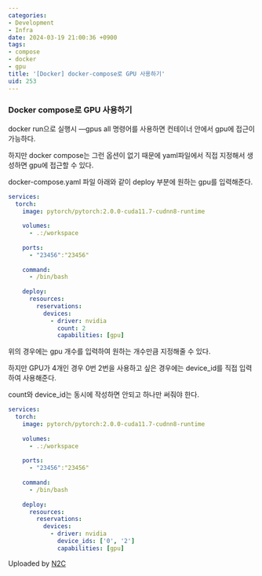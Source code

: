```yaml
---
categories:
- Development
- Infra
date: 2024-03-19 21:00:36 +0900
tags:
- compose
- docker
- gpu
title: '[Docker] docker-compose로 GPU 사용하기'
uid: 253
---
```


### Docker compose로 GPU 사용하기

docker run으로 실행시 —gpus all 명령어를 사용하면 컨테이너 안에서 gpu에 접근이 가능하다.

하지만 docker compose는 그런 옵션이 없기 때문에 yaml파일에서 직접 지정해서 생성하면 gpu에 접근할 수 있다.

docker-compose.yaml 파일 아래와 같이 deploy 부분에 원하는 gpu를 입력해준다.

```yaml
services: 
  torch: 
    image: pytorch/pytorch:2.0.0-cuda11.7-cudnn8-runtime 
 
    volumes: 
      - .:/workspace 
 
    ports: 
      - "23456":"23456" 
 
    command: 
      - /bin/bash 
 
    deploy: 
      resources: 
        reservations: 
          devices: 
            - driver: nvidia 
              count: 2 
              capabilities: [gpu] 

```

위의 경우에는 gpu 개수를 입력하여 원하는 개수만큼 지정해줄 수 있다.

하지만 GPU가 4개인 경우 0번 2번을 사용하고 싶은 경우에는 device_id를 직접 입력하여 사용해준다.

count와 device_id는 동시에 작성하면 안되고 하나만 써줘야 한다.

```yaml
services: 
  torch: 
    image: pytorch/pytorch:2.0.0-cuda11.7-cudnn8-runtime 
 
    volumes: 
      - .:/workspace 
 
    ports: 
      - "23456":"23456" 
 
    command: 
      - /bin/bash 
 
    deploy: 
      resources: 
        reservations: 
          devices: 
            - driver: nvidia 
              device_ids: ['0', '2']
              capabilities: [gpu] 
```

Uploaded by [N2C](https://github.com/jmjeon2/Notion2Chirpy)
